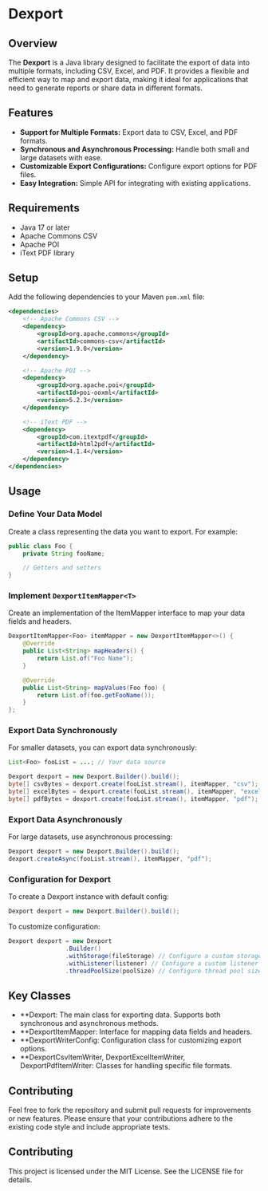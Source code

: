 # Dexport


## Overview
The **Dexport** is a Java library designed to facilitate the export of data into multiple formats, including CSV, Excel, and PDF. It provides a flexible and efficient way to map and export data, making it ideal for applications that need to generate reports or share data in different formats.


## Features
- **Support for Multiple Formats:** Export data to CSV, Excel, and PDF formats.
- **Synchronous and Asynchronous Processing:** Handle both small and large datasets with ease.
- **Customizable Export Configurations:** Configure export options for PDF files.
- **Easy Integration:** Simple API for integrating with existing applications.


## Requirements
- Java 17 or later
- Apache Commons CSV
- Apache POI
- iText PDF library


## Setup
Add the following dependencies to your Maven `pom.xml` file:

```xml
<dependencies>
    <!-- Apache Commons CSV -->
    <dependency>
        <groupId>org.apache.commons</groupId>
        <artifactId>commons-csv</artifactId>
        <version>1.9.0</version>
    </dependency>

    <!-- Apache POI -->
    <dependency>
        <groupId>org.apache.poi</groupId>
        <artifactId>poi-ooxml</artifactId>
        <version>5.2.3</version>
    </dependency>

    <!-- iText PDF -->
    <dependency>
        <groupId>com.itextpdf</groupId>
        <artifactId>html2pdf</artifactId>
        <version>4.1.4</version>
    </dependency>
</dependencies>
```


## Usage

### Define Your Data Model
Create a class representing the data you want to export. For example:

```java
public class Foo {
    private String fooName;

    // Getters and setters
}
```


### Implement `DexportItemMapper<T>`
Create an implementation of the ItemMapper interface to map your data fields and headers.

```java
DexportItemMapper<Foo> itemMapper = new DexportItemMapper<>() {
    @Override
    public List<String> mapHeaders() {
        return List.of("Foo Name");
    }

    @Override
    public List<String> mapValues(Foo foo) {
        return List.of(foo.getFooName());
    }
};
```


### Export Data Synchronously
For smaller datasets, you can export data synchronously:

```java
List<Foo> fooList = ...; // Your data source

Dexport dexport = new Dexport.Builder().build();
byte[] csvBytes = dexport.create(fooList.stream(), itemMapper, "csv");
byte[] excelBytes = dexport.create(fooList.stream(), itemMapper, "excel");
byte[] pdfBytes = dexport.create(fooList.stream(), itemMapper, "pdf");
```


### Export Data Asynchronously
For large datasets, use asynchronous processing:

```java
Dexport dexport = new Dexport.Builder().build();
dexport.createAsync(fooList.stream(), itemMapper, "pdf");
```


### Configuration for Dexport
To create a Dexport instance with default config:

```java
Dexport dexport = new Dexport.Builder().build();
```

To customize configuration:

```java
Dexport dexport = new Dexport
                .Builder()
                .withStorage(fileStorage) // Configure a custom storage config
                .withListener(listener) // Configure a custom listener for async process
                .threadPoolSize(poolSize) // Configure thread pool size
```


## Key Classes
- **Dexport: The main class for exporting data. Supports both synchronous and asynchronous methods.
- **DexportItemMapper<T>: Interface for mapping data fields and headers.
- **DexportWriterConfig: Configuration class for customizing export options.
- **DexportCsvItemWriter, DexportExcelItemWriter, DexportPdfItemWriter: Classes for handling specific file formats.

## Contributing
Feel free to fork the repository and submit pull requests for improvements or new features. Please ensure that your contributions adhere to the existing code style and include appropriate tests.

## Contributing
This project is licensed under the MIT License. See the LICENSE file for details.